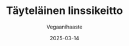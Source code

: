 ---
title: "Täyteläinen linssikeitto"
image: "https://vegaanibotti.lauravuo.me/2025/03/2025-03-14_small.png"
date: 2025-03-14
receipt_url: "https://vegaanihaaste.fi/reseptit/taytelainen-linssikeitto"
author: "Vegaanihaaste"
---